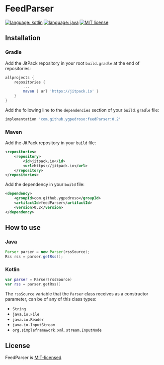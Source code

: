 # FeedParser

[![language: kotlin](https://img.shields.io/badge/language-kotlin-blue.svg)](https://kotlinlang.org/) [![language: java](https://img.shields.io/badge/language-java-orange.svg)](https://kotlinlang.org/) [![MIT license](https://img.shields.io/badge/License-MIT-blue.svg)](https://github.com/ygpedroso/feedParser/blob/master/LICENSE)

## Installation
### Gradle

Add the JitPack repository in your root `build.gradle` at the end of repositories:
```groovy
allprojects {
    repositories {
        ...
        maven { url 'https://jitpack.io' }
    }
}
```

Add the following line to the `dependencies` section of your `build.gradle` file:
```groovy
implementation 'com.github.ygpedroso:feedParser:0.2'
```

### Maven

Add the JitPack repository in your `build` file:
```xml
<repositories>
    <repository>
        <id>jitpack.io</id>
        <url>https://jitpack.io</url>
    </repository>
</repositories>
```

Add the dependency in your `build` file:
```xml
<dependency>
    <groupId>com.github.ygpedroso</groupId>
    <artifactId>feedParser</artifactId>
    <version>0.2</version>
</dependency>
```

## How to use
### Java
```java
Parser parser = new Parser(rssSource);
Rss rss = parser.getRss();
```

### Kotlin
```kotlin
var parser = Parser(rssSource)
var rss = parser.getRss()
```

The `rssSource` variable that the `Parser` class receives as a constructor parameter, can be of any of this class types:
* `String`
* `java.io.File`
* `java.io.Reader`
* `java.io.InputStream`
* `org.simpleframework.xml.stream.InputNode`


## License
FeedParser is [MIT-licensed](https://github.com/ygpedroso/feedParser/blob/master/LICENSE).
